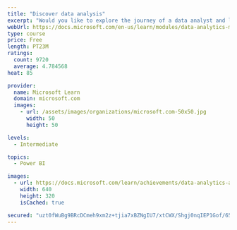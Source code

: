 ```yaml
---
title: "Discover data analysis"
excerpt: "Would you like to explore the journey of a data analyst and learn how a data analyst tells a story with data? In this module, you will explore the different roles in data and learn the different tasks of a data analyst."
webUrl: https://docs.microsoft.com/en-us/learn/modules/data-analytics-microsoft/
type: course
price: Free
length: PT23M
ratings:
  count: 9720
  average: 4.784568
heat: 85

provider:
  name: Microsoft Learn
  domain: microsoft.com
  images:
    - url: /assets/images/organizations/microsoft.com-50x50.jpg
      width: 50
      height: 50

levels:
  - Intermediate

topics:
  - Power BI

images:
  - url: https://docs.microsoft.com/learn/achievements/data-analytics-and-microsoft-social.png
    width: 640
    height: 320
    isCached: true

secured: "uzt0fWuBg9BRcDCmeh9xm2z+tjia7xBZNgIU7/xtCWX/Shgj0nqIEP1Gof/65BxbNgHu2pZaI3skhhVGJfZbCQktMWAd+ScwZ+Q0gnl90o4merpqgLbxLpQmjRbWd5qy1R/Rsjt8g+InEABfaozEyJBssbIb1G+0d2/iyH/SmLiKtwSVefUP4DKNqbhkkatD+Q+dJsKHZyDOLeyrfBLKS0g2+ZXE/s/MaWCBdbPOfNiEE1hu7l1CYgQKpUI3lvUaNb556hQ29gpd1xsLACB7Tw+xFdIhGnrBEwU7ZxbpZpRufky9ttp3M1gZ4zPi+TACvbZbEMGSaUfcjh2uiwIIcbD95NZ5tKYXUHKT+DzBQYXvLg3BLaoz86hQZ99Wr7tmRm/2N+2lxOBKf+oQb6UYT4k7CcbJ/7qpm4WN7igf+mc=;3EiYcuCtKCL+f4y6bJ88tg=="
---
```


